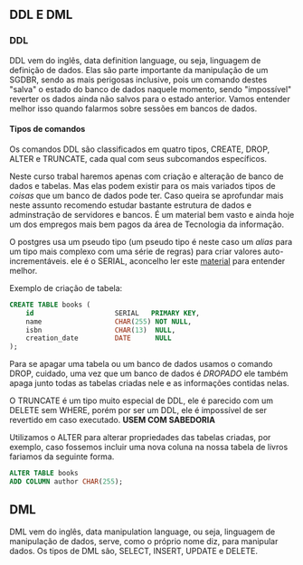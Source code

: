 ## DDL E DML

### DDL
DDL vem do inglês, data definition language, ou seja, linguagem de definição de dados. Elas são parte importante da manipulação de um SGDBR, sendo as mais perigosas inclusive, pois um comando destes "salva" o estado do banco de dados naquele momento, sendo "impossível" reverter os dados ainda não salvos para o estado anterior. Vamos entender melhor isso quando falarmos sobre sessões em bancos de dados.

#### Tipos de comandos
Os comandos DDL são classificados em quatro tipos, CREATE, DROP, ALTER e TRUNCATE, cada qual com seus subcomandos específicos.

Neste curso trabal haremos apenas com criação e alteração de banco de dados e tabelas. Mas elas podem existir para os mais variados tipos de *coisas* que um banco de dados pode ter. Caso queira se aprofundar mais neste assunto recomendo estudar bastante estrutura de dados e adminstração de servidores e bancos. É um material bem vasto e ainda hoje um dos empregos mais bem pagos da área de Tecnologia da informação.

O postgres usa um pseudo tipo (um pseudo tipo é neste caso um *alias* para um tipo mais complexo com uma série de regras) para criar valores auto-incrementáveis. ele é o SERIAL, aconcelho ler este [material](https://www.postgresqltutorial.com/postgresql-serial/) para entender melhor.

Exemplo de criação de tabela:

```SQL
CREATE TABLE books (
    id                    SERIAL   PRIMARY KEY,
    name                  CHAR(255) NOT NULL,
    isbn                  CHAR(13)  NULL,
    creation_date         DATE      NULL
);
```
Para se apagar uma tabela ou um banco de dados usamos o comando DROP, cuidado, uma vez que um banco de dados é *DROPADO* ele também apaga junto todas as tabelas criadas nele e as informações contidas nelas.

O TRUNCATE é um tipo muito especial de DDL, ele é parecido com um DELETE sem WHERE, porém por ser um DDL, ele é impossível de ser revertido em caso executado. **USEM COM SABEDORIA**

Utilizamos o ALTER para alterar propriedades das tabelas criadas, por exemplo, caso fossemos incluir uma nova coluna na nossa tabela de livros fariamos da seguinte forma.

```SQL
ALTER TABLE books
ADD COLUMN author CHAR(255);
```

## DML

DML vem do inglês, data manipulation language, ou seja, linguagem de manipulação de dados, serve, como o próprio nome diz, para manipular dados.
Os tipos de DML são, SELECT, INSERT, UPDATE e DELETE.

